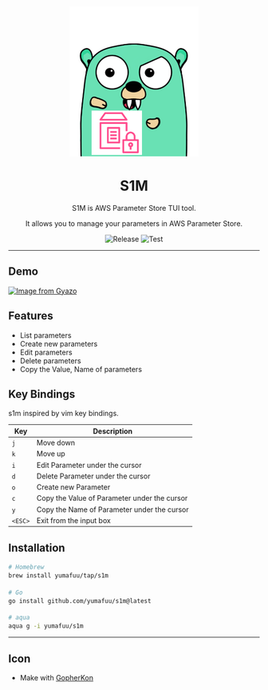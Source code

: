 <div align="center">
<img height="300" alt="s1m logo" src="https://raw.githubusercontent.com/yumafuu/s1m/main/.github/assets/gopher.png">

# S1M

S1M is AWS Parameter Store TUI tool.

It allows you to manage your parameters in AWS Parameter Store.

![Release](https://github.com/yumafuu/s1m/actions/workflows/release.yaml/badge.svg)
![Test](https://github.com/yumafuu/s1m/actions/workflows/test.yaml/badge.svg)


</div>

---

## Demo

[![Image from Gyazo](https://i.gyazo.com/391912839a7a9cd66a935e54a37e4c15.gif)](https://gyazo.com/391912839a7a9cd66a935e54a37e4c15)

## Features

* List parameters
* Create new parameters
* Edit parameters
* Delete parameters
* Copy the Value, Name of parameters


## Key Bindings

s1m inspired by vim key bindings.

| Key     | Description                                  |
|---------|----------------------------------------------|
| `j`     | Move down                                    |
| `k`     | Move up                                      |
| `i`     | Edit Parameter under the cursor              |
| `d`     | Delete Parameter under the cursor            |
| `o`     | Create new Parameter                         |
| `c`     | Copy the Value of Parameter under the cursor |
| `y`     | Copy the Name of Parameter under the cursor  |
| `<ESC>` | Exit from the input box                      |


## Installation

```bash
# Homebrew
brew install yumafuu/tap/s1m

# Go
go install github.com/yumafuu/s1m@latest

# aqua
aqua g -i yumafuu/s1m
```

---

## Icon

- Make with [GopherKon](https://www.quasilyte.dev/gopherkon/)
